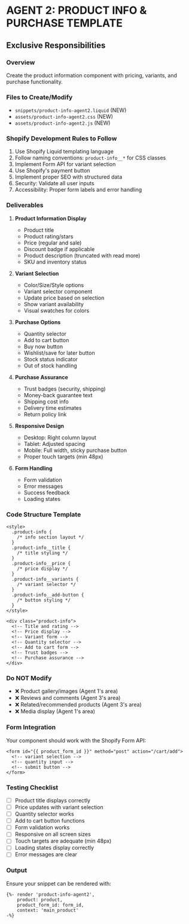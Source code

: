 # AGENT 2: PRODUCT INFO & PURCHASE TEMPLATE
## Exclusive Responsibilities

### Overview
Create the product information component with pricing, variants, and purchase functionality.

### Files to Create/Modify
- `snippets/product-info-agent2.liquid` (NEW)
- `assets/product-info-agent2.css` (NEW)
- `assets/product-info-agent2.js` (NEW)

### Shopify Development Rules to Follow
1. Use Shopify Liquid templating language
2. Follow naming conventions: `product-info__*` for CSS classes
3. Implement Form API for variant selection
4. Use Shopify's payment button
5. Implement proper SEO with structured data
6. Security: Validate all user inputs
7. Accessibility: Proper form labels and error handling

### Deliverables
1. **Product Information Display**
   - Product title
   - Product rating/stars
   - Price (regular and sale)
   - Discount badge if applicable
   - Product description (truncated with read more)
   - SKU and inventory status

2. **Variant Selection**
   - Color/Size/Style options
   - Variant selector component
   - Update price based on selection
   - Show variant availability
   - Visual swatches for colors

3. **Purchase Options**
   - Quantity selector
   - Add to cart button
   - Buy now button
   - Wishlist/save for later button
   - Stock status indicator
   - Out of stock handling

4. **Purchase Assurance**
   - Trust badges (security, shipping)
   - Money-back guarantee text
   - Shipping cost info
   - Delivery time estimates
   - Return policy link

5. **Responsive Design**
   - Desktop: Right column layout
   - Tablet: Adjusted spacing
   - Mobile: Full width, sticky purchase button
   - Proper touch targets (min 48px)

6. **Form Handling**
   - Form validation
   - Error messages
   - Success feedback
   - Loading states

### Code Structure Template
```liquid
<style>
  .product-info {
    /* info section layout */
  }
  .product-info__title {
    /* title styling */
  }
  .product-info__price {
    /* price display */
  }
  .product-info__variants {
    /* variant selector */
  }
  .product-info__add-button {
    /* button styling */
  }
</style>

<div class="product-info">
  <!-- Title and rating -->
  <!-- Price display -->
  <!-- Variant form -->
  <!-- Quantity selector -->
  <!-- Add to cart form -->
  <!-- Trust badges -->
  <!-- Purchase assurance -->
</div>
```

### Do NOT Modify
- ❌ Product gallery/images (Agent 1's area)
- ❌ Reviews and comments (Agent 3's area)
- ❌ Related/recommended products (Agent 3's area)
- ❌ Media display (Agent 1's area)

### Form Integration
Your component should work with the Shopify Form API:
```liquid
<form id="{{ product_form_id }}" method="post" action="/cart/add">
  <!-- variant selection -->
  <!-- quantity input -->
  <!-- submit button -->
</form>
```

### Testing Checklist
- [ ] Product title displays correctly
- [ ] Price updates with variant selection
- [ ] Quantity selector works
- [ ] Add to cart button functions
- [ ] Form validation works
- [ ] Responsive on all screen sizes
- [ ] Touch targets are adequate (min 48px)
- [ ] Loading states display correctly
- [ ] Error messages are clear

### Output
Ensure your snippet can be rendered with:
```liquid
{%- render 'product-info-agent2',
    product: product,
    product_form_id: form_id,
    context: 'main_product'
-%}
```
